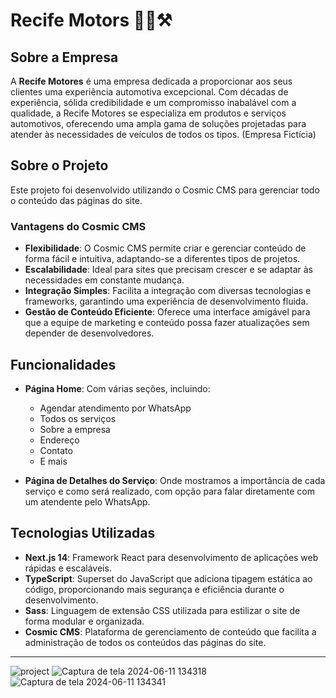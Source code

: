 # Recife Motors  🚙🚗⚒️

## Sobre a Empresa

A **Recife Motores** é uma empresa dedicada a proporcionar aos seus clientes uma experiência automotiva excepcional. Com décadas de experiência, sólida credibilidade e um compromisso inabalável com a qualidade, a Recife Motores se especializa em produtos e serviços automotivos, oferecendo uma ampla gama de soluções projetadas para atender às necessidades de veículos de todos os tipos. (Empresa Fictícia)

## Sobre o Projeto

Este projeto foi desenvolvido utilizando o Cosmic CMS para gerenciar todo o conteúdo das páginas do site.

### Vantagens do Cosmic CMS

- **Flexibilidade**: O Cosmic CMS permite criar e gerenciar conteúdo de forma fácil e intuitiva, adaptando-se a diferentes tipos de projetos.
- **Escalabilidade**: Ideal para sites que precisam crescer e se adaptar às necessidades em constante mudança.
- **Integração Simples**: Facilita a integração com diversas tecnologias e frameworks, garantindo uma experiência de desenvolvimento fluida.
- **Gestão de Conteúdo Eficiente**: Oferece uma interface amigável para que a equipe de marketing e conteúdo possa fazer atualizações sem depender de desenvolvedores.

## Funcionalidades

- **Página Home**: Com várias seções, incluindo:
  - Agendar atendimento por WhatsApp
  - Todos os serviços
  - Sobre a empresa
  - Endereço
  - Contato
  - E mais

- **Página de Detalhes do Serviço**: Onde mostramos a importância de cada serviço e como será realizado, com opção para falar diretamente com um atendente pelo WhatsApp.

## Tecnologias Utilizadas

- **Next.js 14**: Framework React para desenvolvimento de aplicações web rápidas e escaláveis.
- **TypeScript**: Superset do JavaScript que adiciona tipagem estática ao código, proporcionando mais segurança e eficiência durante o desenvolvimento.
- **Sass**: Linguagem de extensão CSS utilizada para estilizar o site de forma modular e organizada.
- **Cosmic CMS**: Plataforma de gerenciamento de conteúdo que facilita a administração de todos os conteúdos das páginas do site.

---

![project](https://github.com/Denis-moreira98/recife-motors/assets/72985107/936c4a2b-cd20-4b5f-9280-a8aed66eaef1)
![Captura de tela 2024-06-11 134318](https://github.com/Denis-moreira98/recife-motors/assets/72985107/0b233814-5363-4594-b6c9-aec39a377dbc)
![Captura de tela 2024-06-11 134341](https://github.com/Denis-moreira98/recife-motors/assets/72985107/c57fc4d3-82b0-49fc-9fa9-5affbaa627b5)

